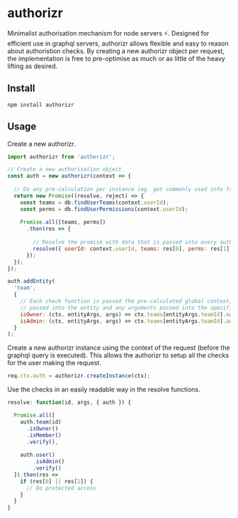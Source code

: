 # authorizr

Minimalist authorisation mechanism for node servers :zap:. Designed for efficient use in graphql servers, authorizr allows
flexible and easy to reason about authoristion checks. By creating a new authorizr object per request, the implementation
is free to pre-optimise as much or as little of the heavy lifting as desired.

## Install

`npm install authorizr`

## Usage

Create a new authorizr.

```js
import authorizr from 'authorizr';

// Create a new authorisation object
const auth = new authorizr(context => {
  
  // Do any pre-calculation per instance (eg. get commonly used info from db)
  return new Promise((resolve, reject) => {
    const teams = db.findUserTeams(context.userId);
    const perms = db.findUserPermissions(context.userId);
    
    Promise.all([teams, perms])
      .then(res => {
      
        // Resolve the promise with data that is passed into every auth check
        resolve({ userId: context.userId, teams: res[0], perms: res[1] })
      });
  });
});

auth.addEntity(
  'team',
  {
    // Each check function is passed the pre-calculated global context, any arguments
    // passed into the entity and any arguments passed into the specific check
    isOwner: (ctx, entityArgs, args) => ctx.teams[entityArgs.teamId].owner === ctx.userId,
    isAdmin: (ctx, entityArgs, args) => ctx.teams[entityArgs.teamId].admin === ctx.userId
  }
);
```

Create a new authorizr instance using the context of the request (before the graphql query is executed). This allows the authorizr to
setup all the checks for the user making the request.

```js
req.ctx.auth = authorizr.createInstance(ctx);
```

Use the checks in an easily readable way in the resolve functions.

```js
resolve: function(id, args, { auth }) {

  Promise.all([
    auth.team(id)
      .isOwner()
      .isMember()
      .verify(),
      
    auth.user()
        .isAdmin()
        .verify()
  ]).then(res => 
    if (res[0] || res[1]) {
      // Do protected access
    }
  }
}
```
